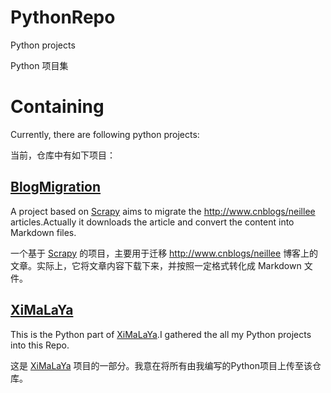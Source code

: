 # PythonRepo
Python projects

Python 项目集

# Containing

Currently, there are following python projects:

当前，仓库中有如下项目：

## [BlogMigration][1]
A project based on [Scrapy][2] aims to migrate the http://www.cnblogs/neillee articles.Actually it downloads the article and convert the content into Markdown files.

一个基于 [Scrapy][2] 的项目，主要用于迁移 http://www.cnblogs/neillee 博客上的文章。实际上，它将文章内容下载下来，并按照一定格式转化成 Markdown 文件。

## [XiMaLaYa][3]
This is the Python part of [XiMaLaYa][4].I gathered the all my Python projects into this Repo.

这是 [XiMaLaYa][4] 项目的一部分。我意在将所有由我编写的Python项目上传至该仓库。

[1]: https://github.com/cnneillee/PythonRepo/tree/master/BlogMigration
[2]: https://github.com/scrapy/scrapy
[3]: https://github.com/cnneillee/PythonRepo/tree/master/XiMaLaYa_python
[4]: https://github.com/cnneillee/XiMaLaYa
